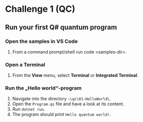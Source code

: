 # Challenge 1 (QC)

## Run your first Q# quantum program

### Open the samples in VS Code

1. From a command prompt/shell run code \<samples-dir\>.

### Open a Terminal

1. From the **View** menu, select **Terminal** or **Integrated Terminal**.

### Run the „Hello world“-program

1. Navigate into the directory `~\qc\01-HelloWorld\`.
1. Open the `Program.qs` file and have a look at its content.
1. Run `dotnet run`.
1. The program should print `Hello quantum world!`.
